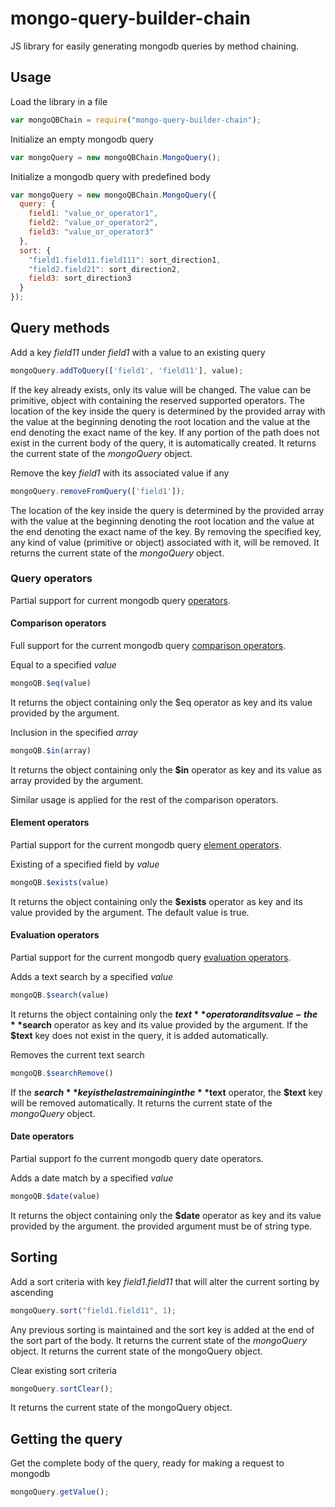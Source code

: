 # mongo-query-builder-chain

JS library for easily generating mongodb queries by method chaining.

## Usage

Load the library in a file
```javascript
var mongoQBChain = require("mongo-query-builder-chain");
```
Initialize an empty mongodb query
```javascript
var mongoQuery = new mongoQBChain.MongoQuery();
```
Initialize a mongodb query with predefined body
```javascript
var mongoQuery = new mongoQBChain.MongoQuery({
  query: {
    field1: "value_or_operator1",
    field2: "value_or_operator2",
    field3: "value_or_operator3"
  },
  sort: {
    "field1.field11.field111": sort_direction1,
    "field2.field21": sort_direction2,
    field3: sort_direction3
  }
});
```

## Query methods

Add a key _field11_ under _field1_ with a value to an existing query
```javascript
mongoQuery.addToQuery(['field1', 'field11'], value);
```
If the key already exists, only its value will be changed. The value can be primitive, object with containing the reserved supported operators. The location of the key inside the query is determined by the provided array with the value at the beginning denoting the root location and the value at the end denoting the exact name of the key. If any portion of the path does not exist in the current body of the query, it is automatically created. It returns the current state of the _mongoQuery_ object.

Remove the key _field1_ with its associated value if any
```javascript
mongoQuery.removeFromQuery(['field1']);
```
The location of the key inside the query is determined by the provided array with the value at the beginning denoting the root location and the value at the end denoting the exact name of the key. By removing the specified key, any kind of value (primitive or object) associated with it, will be removed.  It returns the current state of the _mongoQuery_ object.

### Query operators

Partial support for current mongodb query [operators](https://docs.mongodb.com/manual/reference/operator/query/).

#### Comparison operators

Full support for the current mongodb query [comparison operators](https://docs.mongodb.com/manual/reference/operator/query-comparison/).

Equal to a specified _value_
```javascript
mongoQB.$eq(value)
```
It returns the object containing only the $eq operator as key and its value provided by the argument.

Inclusion in the specified _array_
```javascript
mongoQB.$in(array)
```
It returns the object containing only the **$in** operator as key and its value as array provided by the argument.

Similar usage is applied for the rest of the comparison operators.

#### Element operators

Partial support for the current mongodb query [element operators](https://docs.mongodb.com/manual/reference/operator/query-element/).

Existing of a specified field by _value_
```javascript
mongoQB.$exists(value)
```
It returns the object containing only the **$exists** operator as key and its value provided by the argument. The default value is true.

#### Evaluation operators

Partial support for the current mongodb query [evaluation operators](https://docs.mongodb.com/manual/reference/operator/query-evaluation/).

Adds a text search by a specified _value_
```javascript
mongoQB.$search(value)
```
It returns the object containing only the **$text** operator and its value - the **$search** operator as key and its value provided by the argument. If the **$text** key does not exist in the query, it is added automatically.

Removes the current text search
```javascript
mongoQB.$searchRemove()
```
If the **$search** key is the last remaining in the **$text** operator, the **$text** key will be removed automatically. It returns the current state of the _mongoQuery_ object.

#### Date operators

Partial support fo the current mongodb query date operators.

Adds a date match by a specified _value_
```javascript
mongoQB.$date(value)
```
It returns the object containing only the **$date** operator as key and its value provided by the argument. the provided argument must be of string type.

## Sorting

Add a sort criteria with key _field1.field11_ that will alter the current sorting by ascending
```javascript
mongoQuery.sort("field1.field11", 1);
```
Any previous sorting is maintained and the sort key is added at the end of the sort part of the body. It returns the current state of the _mongoQuery_ object. It returns the current state of the mongoQuery object. 

Clear existing sort criteria
```javascript
mongoQuery.sortClear();
```
It returns the current state of the mongoQuery object.

## Getting the query

Get the complete body of the query, ready for making a request to mongodb
```javascript
mongoQuery.getValue();
```
